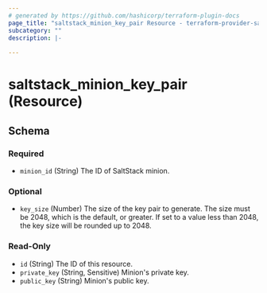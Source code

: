 ```yaml
---
# generated by https://github.com/hashicorp/terraform-plugin-docs
page_title: "saltstack_minion_key_pair Resource - terraform-provider-saltstack"
subcategory: ""
description: |-
  
---
```


# saltstack_minion_key_pair (Resource)





<!-- schema generated by tfplugindocs -->
## Schema

### Required

- `minion_id` (String) The ID of SaltStack minion.

### Optional

- `key_size` (Number) The size of the key pair to generate. The size must be 2048, which is the default, or greater. If set to a value less than 2048, the key size will be rounded up to 2048.

### Read-Only

- `id` (String) The ID of this resource.
- `private_key` (String, Sensitive) Minion's private key.
- `public_key` (String) Minion's public key.


